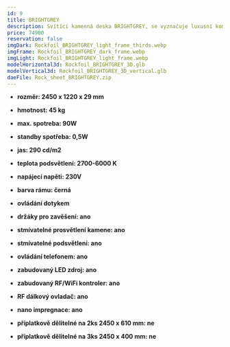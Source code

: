 ```yaml
---
id: 9
title: BRIGHTGREY
description: Svítící kamenná deska BRIGHTGREY, se vyznačuje luxusní kombinací světle šedé a zlaté barvy, ale především jedinečným jasem. Speciálně navržené LED prosvětlení, zvýrazňuje kontrast mezi světlými barvami kamene.
price: 74900
reservation: false
imgDark: Rockfoil_BRIGHTGREY_light_frame_thirds.webp
imgFrame: Rockfoil_BRIGHTGREY_dark_frame.webp
imgLight: Rockfoil_BRIGHTGREY_light_frame.webp
modelHorizontal3d: Rockfoil_BRIGHTGREY_3D.glb
modelVertical3d: Rockfoil_BRIGHTGREY_3D_vertical.glb
daeFile: Rock_sheet_BRIGHTGREY.zip
---
```

- **rozměr: 2450 x 1220 x 29 mm**
- **hmotnost: 45 kg**
- **max. spotreba: 90W**
- **standby spotřeba: 0,5W**
- **jas: 290 cd/m2**
- **teplota podsvětlení: 2700-6000 K**
- **napájecí napěti: 230V**
- **barva rámu: černá**
- **ovládání dotykem**

- **držáky pro zavěšení: ano**
- **stmívatelné prosvětlení kamene: ano**
- **stmívatelné podsvětlení: ano**
- **ovládání telefonem: ano**
- **zabudovaný LED zdroj: ano**
- **zabudovaný RF/WiFi kontroler: ano**
- **RF dálkový ovladač: ano**
- **nano impregnace: ano**
- **příplatkově dělitelné na 2ks 2450 x 610 mm: ne**
- **příplatkově dělitelné na 3ks 2450 x 400 mm: ne**